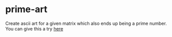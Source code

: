 # prime-art
Create ascii art for a given matrix which also ends up being a prime number. You can give this a try <a href="prime-art.vadrin.com"> here </a>
